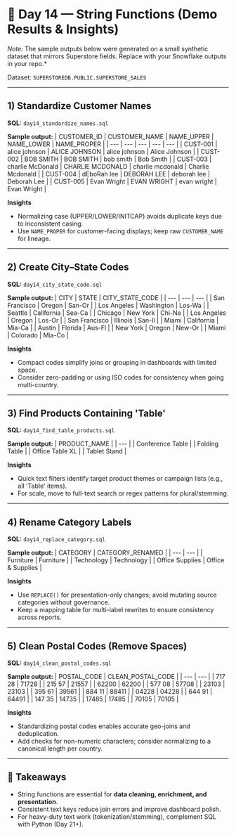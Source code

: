 # 📅 Day 14 — String Functions (Demo Results & Insights)

*Note:* The sample outputs below were generated on a small synthetic dataset that mirrors Superstore fields. Replace with your Snowflake outputs in your repo.*

Dataset: `SUPERSTOREDB.PUBLIC.SUPERSTORE_SALES`

---

## 1) Standardize Customer Names
**SQL:** `day14_standardize_names.sql`

**Sample output:**
| CUSTOMER_ID | CUSTOMER_NAME | NAME_UPPER | NAME_LOWER | NAME_PROPER |
| --- | --- | --- | --- | --- |
| CUST-001 | alice johnson | ALICE JOHNSON | alice johnson | Alice Johnson |
| CUST-002 | BOB SMITH | BOB SMITH | bob smith | Bob Smith |
| CUST-003 | charlie McDonald | CHARLIE MCDONALD | charlie mcdonald | Charlie Mcdonald |
| CUST-004 | dEboRah  lee | DEBORAH  LEE | deborah  lee | Deborah  Lee |
| CUST-005 | Evan Wright | EVAN WRIGHT | evan wright | Evan Wright |

**Insights**
- Normalizing case (UPPER/LOWER/INITCAP) avoids duplicate keys due to inconsistent casing.
- Use `NAME_PROPER` for customer-facing displays; keep raw `CUSTOMER_NAME` for lineage.

---

## 2) Create City–State Codes
**SQL:** `day14_city_state_code.sql`

**Sample output:**
| CITY | STATE | CITY_STATE_CODE |
| --- | --- | --- |
| San Francisco | Oregon | San-Or |
| Los Angeles | Washington | Los-Wa |
| Seattle | California | Sea-Ca |
| Chicago | New York | Chi-Ne |
| Los Angeles | Oregon | Los-Or |
| San Francisco | Illinois | San-Il |
| Miami | California | Mia-Ca |
| Austin | Florida | Aus-Fl |
| New York | Oregon | New-Or |
| Miami | Colorado | Mia-Co |

**Insights**
- Compact codes simplify joins or grouping in dashboards with limited space.
- Consider zero-padding or using ISO codes for consistency when going multi-country.

---

## 3) Find Products Containing 'Table'
**SQL:** `day14_find_table_products.sql`

**Sample output:**
| PRODUCT_NAME |
| --- |
| Conference Table |
| Folding Table |
| Office Table XL |
| Tablet Stand |

**Insights**
- Quick text filters identify target product themes or campaign lists (e.g., all 'Table' items).
- For scale, move to full-text search or regex patterns for plural/stemming.

---

## 4) Rename Category Labels
**SQL:** `day14_replace_category.sql`

**Sample output:**
| CATEGORY | CATEGORY_RENAMED |
| --- | --- |
| Furniture | Furniture |
| Technology | Technology |
| Office Supplies | Office & Supplies |

**Insights**
- Use `REPLACE()` for presentation-only changes; avoid mutating source categories without governance.
- Keep a mapping table for multi-label rewrites to ensure consistency across reports.

---

## 5) Clean Postal Codes (Remove Spaces)
**SQL:** `day14_clean_postal_codes.sql`

**Sample output:**
| POSTAL_CODE | CLEAN_POSTAL_CODE |
| --- | --- |
| 717 28 | 71728 |
| 215 57 | 21557 |
| 62200 | 62200 |
| 577 08 | 57708 |
| 23103 | 23103 |
| 395 61 | 39561 |
| 884 11 | 88411 |
| 04228 | 04228 |
| 644 91 | 64491 |
| 147 35 | 14735 |
| 17485 | 17485 |
| 70105 | 70105 |

**Insights**
- Standardizing postal codes enables accurate geo-joins and deduplication.
- Add checks for non-numeric characters; consider normalizing to a canonical length per country.

---

## 📌 Takeaways
- String functions are essential for **data cleaning, enrichment, and presentation**.
- Consistent text keys reduce join errors and improve dashboard polish.
- For heavy-duty text work (tokenization/stemming), complement SQL with Python (Day 21+).
